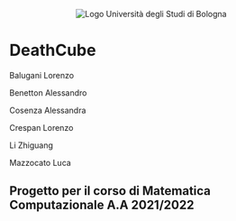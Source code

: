 <p align="center">
  <img src="https://www.unibo.it/it/immagini/1_UNIBO_Ateneo_vert_pos.jpg/@@images/51c830e4-97ca-4516-bdf8-64ea327bdab3.jpeg" alt="Logo Università degli Studi di Bologna"/>
</p>

# DeathCube
Balugani Lorenzo

Benetton Alessandro

Cosenza Alessandra

Crespan Lorenzo

Li Zhiguang

Mazzocato Luca

## Progetto per il corso di Matematica Computazionale A.A 2021/2022
